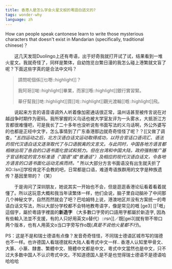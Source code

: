 ```yaml
---
title: 香港人是怎么学会火星文般的粵語白話文的? 
tags: wonder-why
language: zh
---
```


How can people speak cantonese learn to write those mysterious characters that doesn't exist in Mandarian (specifically, traditional chinese)？

&emsp;&emsp;这几天发现Duolingo上还有粤语，出于好奇我就打开试了试，结果看到一堆火星文。我就奇怪了，同样是繁体，自幼饱览台繁日漫的我怎么碰上港繁就文盲了呢？下面这些字真的是合法中文吗？

> 請問呢個係[[乜嘢::highlight]]？
> 
> 我阿哥[[啱::highlight]]畢業，而家[[喺::highlight]]銀行實習緊。
> 
> 華仔幫我[[哋::highlight]]買[[咗::highlight]]觀光渡輪[[嘅::highlight]]飛。

&emsp;&emsp;说起来方言的语音语调外人听着像加密通话很正常，温州话甚至被传言说在对越战争时期作为密码。我所掌握的义乌话也被大学室友评为一头雾水，大抵浙江方言都很难懂吧，可是我长了二十多年也没听说有书面写法的义乌话啊，外公外婆写的也都是正经中文字，怎么事情到了广东香港那边就奇奇怪怪了呢？？[[又做了调查，*"五四运动之后，北方汉语白话文运动取得成功，以符合官话口语词汇、语法的现代汉语白话文逐渐取代了与口语脱离的文言文。与此同时，中国各地方语言都相继出现了各自的口语书面化尝试和努力。但在台湾和中国大陆，政府强制推广基于官话制定的官方标准语（“国语”或“普通话”）及相应的现代汉语白话文，令各地方语言的口语书面化运动无疾而终。"* 所以大部分方言书面语没有出生就夭折了XO::lsn]]学校肯定不会教的吧，日常都是口语，难道粤语族群用的文字是种族遗传？基因里带的？（笑）

&emsp;&emsp;于是询问了深圳朋友，她说其实一开始也不会，但是逛逛香港论坛看着看着就懂了。所以这玩意大概和我当年读繁体一样，他们会说，脑子里自动脑补了中间那几个神秘文字，自然而然就会了吧？巴哈姆特上说，港澳地区并没有方案统一的粤语白话文写法，所以大部分学校都不会特地教粤语字，像是常见的嘅 [ge3] [[「嘅」這個字，屬於粵語字裡面的**新造字** （大多數口字旁的口語用字都屬於新造字, 因為有些輸入法並不支援，有的人只好用英文o替代）::rsn]]／既[gei3]就有带不带口两个版本，也有人用英文o当口字旁写作o既(*真是不说他火星都不行*)。


PS：这是不是和瑞士德语有点像？发音奇奇怪怪，不同瑞士德语区城市写的瑞德也不一样。也许德国人看瑞德就和大陆人看粤式中文一样.. 香港人认知里甲骨文、大篆、小篆、隸書、繁體中文、簡體中文都是中文，粵式中文當然也是中文，只不过大多数中国人不认识粤式中文。不知道德国人是不是也觉得瑞士德语不是德语哈哈哈哈


